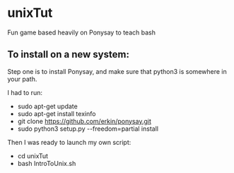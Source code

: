 # unixTut
Fun game based heavily on Ponysay to teach bash


## To install on a new system: ##
Step one is to install Ponysay, and make sure that python3 is somewhere in your path.

I had to run:
  * sudo apt-get update
  * sudo apt-get install texinfo
  * git clone https://github.com/erkin/ponysay.git
  * sudo python3 setup.py --freedom=partial install

Then I was ready to launch my own script:
  * cd unixTut
  * bash IntroToUnix.sh
  
